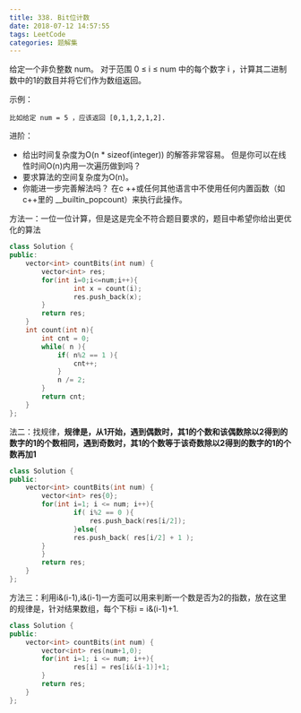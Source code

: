 ```yaml
---
title: 338. Bit位计数
date: 2018-07-12 14:57:55
tags: LeetCode
categories: 题解集
---
```


给定一个非负整数 num。 对于范围 0 ≤ i ≤ num 中的每个数字 i ，计算其二进制数中的1的数目并将它们作为数组返回。

示例：
```
比如给定 num = 5 ，应该返回 [0,1,1,2,1,2].
```
进阶：

- 给出时间复杂度为O(n * sizeof(integer)) 的解答非常容易。 但是你可以在线性时间O(n)内用一次遍历做到吗？
- 要求算法的空间复杂度为O(n)。
- 你能进一步完善解法吗？ 在c ++或任何其他语言中不使用任何内置函数（如c++里的 __builtin_popcount）来执行此操作。

方法一：一位一位计算，但是这是完全不符合题目要求的，题目中希望你给出更优化的算法

```cpp
class Solution {
public:
    vector<int> countBits(int num) {
        vector<int> res;
        for(int i=0;i<=num;i++){
                int x = count(i);
                res.push_back(x);
        }
        return res;
    }
    int count(int n){
        int cnt = 0;
        while( n ){
            if( n%2 == 1 ){
                cnt++;
            }
            n /= 2;
        }
        return cnt;
    }
};
```

法二：找规律，**规律是，从1开始，遇到偶数时，其1的个数和该偶数除以2得到的数字的1的个数相同，遇到奇数时，其1的个数等于该奇数除以2得到的数字的1的个数再加1**

```cpp
class Solution {
public:
    vector<int> countBits(int num) {
        vector<int> res{0};
        for(int i=1; i <= num; i++){
                if( i%2 == 0 ){
                    res.push_back(res[i/2]);
                }else{
                res.push_back( res[i/2] + 1 );
        }
        }
        return res;
    }
};
```

方法三：利用i&(i-1),i&(i-1)一方面可以用来判断一个数是否为2的指数，放在这里的规律是，针对结果数组，每个下标i = i&(i-1)+1.

```cpp
class Solution {
public:
    vector<int> countBits(int num) {
        vector<int> res(num+1,0);
        for(int i=1; i <= num; i++){
                res[i] = res[i&(i-1)]+1;
        }
        return res;
    }
};
```